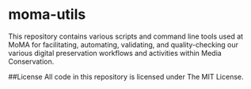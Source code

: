 # moma-utils
This repository contains various scripts and command line tools used at MoMA for facilitating, automating, validating, and quality-checking our various digital preservation workflows and activities within Media Conservation.

##License
All code in this repository is licensed under The MIT License.